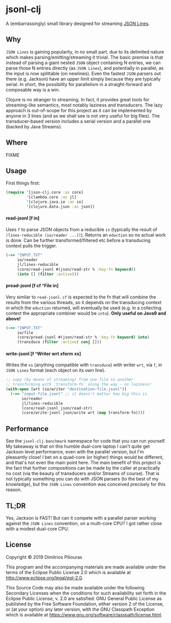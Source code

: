 # jsonl-clj

A (embarrassingly) small library designed for streaming [JSON Lines](http://jsonlines.org/).

## Why 
`JSON Lines` is gaining popularity, in no small part, due to its delimited nature which makes parsing/emitting/streaming it trivial. The basic premise is that instead of parsing a giant nested `JSON` object containing N entries, we can parse those N entries directly (as `JSON Lines`), and potentially in parallel, as the input is now splittable (on newlines). Even the fastest `JSON` parsers out there (e.g. Jackson) have an upper limit simply because they are typically serial. In short, the possibility for parallelism in a straight-forward and composable way is a win.


Clojure is no stranger to streaming. In fact, it provides great tools for streaming-like semantics, most notably laziness and transducers. The lazy approach is out-of-scope for this project as it can be implemented by anyone in 3 lines (and as we shall see is not very useful for big files). The transducer-based version includes a serial version and a parallel one (backed by Java Streams). 

 
## Where
FIXME 
  
## Usage
First things first:
 
```clj
(require '[json-clj.core :as core] 
         '[clambda.core :as jl]
         '[clojure.java.io :as io]
         '[clojure.data.json :as json])
```

#### read-jsonl \[f in\]

Uses `f` to parse JSON objects from a reducible `in` (typically the result of `(lines-reducible (io/reader ...))`). Returns an `eduction` so no actual work is done. Can be further transformed/filtered etc before a transducing context pulls the trigger.

```clj
(->> "INPUT.TXT"
     io/reader
     jl/lines-reducible
     (core/read-jsonl #(json/read-str % :key-fn keyword))
     (into [] (filter :active)))
```

#### pread-jsonl \[f cf ^File in\]
Very similar to `read-jsonl`. `cf` is expected to the fn that will combine the results from the various threads, so it depends on the transducing context in which the `eduction` returned, will eventually be used (e.g. in a collecting context the appropriate combiner would be `into`). **Only useful on Java9 and above!**

```clj
(->> "INPUT.TXT"
     io/file
     (core/pread-jsonl #(json/read-str % :key-fn keyword) into)
     (transduce (filter :active) conj []))
``` 

#### write-jsonl \[f ^Writer wrt xform xs\]

Writes the `xs` (anything compatible with `transduce`) with writer `wrt`, via `f`, in `JSON Lines` format (each object on its own line).

```clj
;; copy (by means of streaming) from one file to another
;; transforming with `transform-fn` along the way - no laziness!
(with-open [wrt (io/writer "destination-file.jsonl")]
  (->> "input-file.jsonl" ;; it doesn't matter how big this is
       io/reader
       jl/lines-reducible
       (core/read-jsonl json/read-str)
       (core/write-jsonl json/write wrt (map transform-fn))))
```

## Performance

See the `jsonl-clj.benchmark` namespace for code that you can run yourself. My takeaway is that on this humble dual-core laptop I can't quite get Jackson level performance, even with the parallel version, but I'm pleasantly close! I bet on a quad-core (or higher) things would be different, and that's not even the main point here. The main benefit of this project is the fact that further compositions can be made by the caller at practically no cost (via the beauty of transducers and/or Streams of course). That is not typically something you can do with JSON parsers (to the best of my knowledge), but the `JSON Lines` convention was conceived precisely for this reason.

## TL;DR
Yes, Jackson is FAST! But can it compete with a parallel parser working against the `JSON Lines` convention, on a multi-core CPU? I got rather close with a modest dual-core CPU. 

## License

Copyright © 2019 Dimitrios Piliouras

This program and the accompanying materials are made available under the
terms of the Eclipse Public License 2.0 which is available at
http://www.eclipse.org/legal/epl-2.0.

This Source Code may also be made available under the following Secondary
Licenses when the conditions for such availability set forth in the Eclipse
Public License, v. 2.0 are satisfied: GNU General Public License as published by
the Free Software Foundation, either version 2 of the License, or (at your
option) any later version, with the GNU Classpath Exception which is available
at https://www.gnu.org/software/classpath/license.html.
